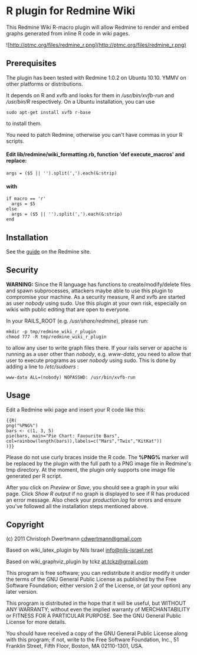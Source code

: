 R plugin for Redmine Wiki
====

This Redmine Wiki R-macro plugin will allow Redmine to render and embed
graphs generated from inline R code in wiki pages.

![http://ptmc.org/files/redmine_r.png](http://ptmc.org/files/redmine_r.png)

Prerequisites
----

The plugin has been tested with Redmine 1.0.2 on Ubuntu 10.10. YMMV on other platforms or distributions.

It depends on R and xvfb and looks for them in */usr/bin/xvfb-run* and */usr/bin/R* respectively.
On a Ubuntu installation, you can use

	sudo apt-get install xvfb r-base

to install them.

You need to patch Redmine, otherwise you can't have commas in your R scripts.

#### Edit lib/redmine/wiki\_formatting.rb, function 'def execute_macros' and replace:

	args = ($5 || '').split(',').each(&:strip)

#### with

	if macro == 'r'
	  args = $5
	else
	  args = ($5 || '').split(',').each(&:strip)
	end

Installation
----

See the [guide](http://www.redmine.org/projects/redmine/wiki/Plugins) on the Redmine site.

Security
----

**WARNING:** Since the R language has functions to create/modify/delete files
and spawn subprocesses, attackers maybe able to use this plugin to compromise your
machine. As a security measure, R and xvfb are started as user *nobody* using sudo.
Use this plugin at your own risk, especially on wikis with public editing that are open to
everyone.

In your RAILS_ROOT (e.g. */usr/share/redmine*), please run:

	mkdir -p tmp/redmine_wiki_r_plugin
	chmod 777 -R tmp/redmine_wiki_r_plugin

to allow any user to write graph files there. If your rails server or apache is running as a user other than *nobody*, e.g. *www-data*, you need to allow that user to execute programs as user *nobody* using sudo. This is done by adding a line to */etc/sudoers* :

	www-data ALL=(nobody) NOPASSWD: /usr/bin/xvfb-run

Usage
----

Edit a Redmine wiki page and insert your R code like this:

	{{R(
	png("%PNG%")
	bars <- c(1, 3, 5)
	pie(bars, main="Pie Chart: Favourite Bars", col=rainbow(length(bars)),labels=c("Mars","Twix","KitKat"))
	)}}

Please do not use curly braces inside the R code. The **%PNG%** marker will be replaced by the plugin with the full path to a PNG image file in Redmine's tmp directory. At the moment, the plugin only supports one image file generated per R script.

After you click on *Preview* or *Save*, you should see a graph in your wiki page. Click *Show R output* if no graph is displayed to see if R has produced an error message. Also check your *production.log* for errors and ensure you've followed all the installation steps mentioned above.

Copyright
----

(c) 2011 Christoph Dwertmann <cdwertmann@gmail.com>

Based on wiki\_latex\_plugin by Nils Israel <info@nils-israel.net>

Based on wiki\_graphviz\_plugin by tckz <at.tckz@gmail.com>

This program is free software; you can redistribute it and/or
modify it under the terms of the GNU General Public License
as published by the Free Software Foundation; either version 2
of the License, or (at your option) any later version.

This program is distributed in the hope that it will be useful,
but WITHOUT ANY WARRANTY; without even the implied warranty of
MERCHANTABILITY or FITNESS FOR A PARTICULAR PURPOSE. See the
GNU General Public License for more details.

You should have received a copy of the GNU General Public License
along with this program; if not, write to the Free Software
Foundation, Inc., 51 Franklin Street, Fifth Floor, Boston, MA 02110-1301, USA.
